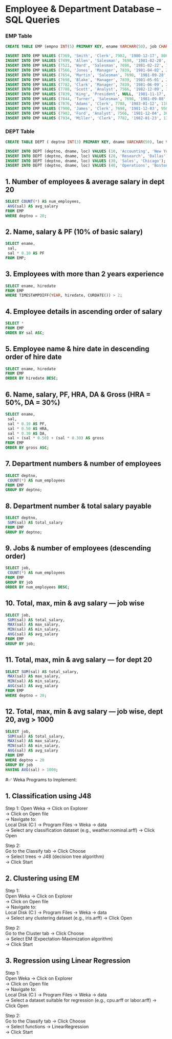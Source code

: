 # Employee & Department Database – SQL Queries

### EMP Table

```sql
CREATE TABLE EMP (empno INT(5) PRIMARY KEY, ename VARCHAR(50), job CHAR(10), mgr INT(5), hiredate DATE, sal float(10, 2), comm float(10, 2), deptno float(3));
```

```sql
INSERT INTO EMP VALUES (7369, 'Smith', 'Clerk', 7902, '1980-12-17', 800, NULL, 20);
INSERT INTO EMP VALUES (7499, 'Allen', 'Salesman', 7698, '1981-02-20', 1600, 300, 30);
INSERT INTO EMP VALUES (7521, 'Ward', 'Salesman', 7698, '1981-02-22', 1250, 500, 30);
INSERT INTO EMP VALUES (7566, 'Jones', 'Manager', 7839, '1981-04-02', 2975, NULL, 20);
INSERT INTO EMP VALUES (7654, 'Martin', 'Salesman', 7698, '1981-09-28', 1250, 1400, 30);
INSERT INTO EMP VALUES (7698, 'Blake', 'Manager', 7839, '1981-05-01', 2850, NULL, 30);
INSERT INTO EMP VALUES (7782, 'Clark', 'Manager', 7839, '1981-06-09', 2450, NULL, 10);
INSERT INTO EMP VALUES (7788, 'Scott', 'Analyst', 7566, '1982-12-09', 3000, NULL, 20);
INSERT INTO EMP VALUES (7839, 'King', 'President', NULL, '1981-11-17', 5000, NULL, 10);
INSERT INTO EMP VALUES (7844, 'Turner', 'Salesman', 7698, '1981-09-08', 1500, 0, 30);
INSERT INTO EMP VALUES (7876, 'Adams', 'Clerk', 7788, '1983-01-12', 1100, NULL, 20);
INSERT INTO EMP VALUES (7900, 'James', 'Clerk', 7698, '1981-12-03', 950, NULL, 30);
INSERT INTO EMP VALUES (7902, 'Ford', 'Analyst', 7566, '1981-12-04', 3000, NULL, 20);
INSERT INTO EMP VALUES (7934, 'Miller', 'Clerk', 7782, '1982-01-23', 1300, NULL, 10);
```

### DEPT Table

```sql
CREATE TABLE DEPT ( deptno INT(3) PRIMARY KEY, dname VARCHAR(50), loc VARCHAR(50));
```

```sql
INSERT INTO DEPT (deptno, dname, loc) VALUES (10, 'Accounting', 'New York');
INSERT INTO DEPT (deptno, dname, loc) VALUES (20, 'Research', 'Dallas');
INSERT INTO DEPT (deptno, dname, loc) VALUES (30, 'Sales', 'Chicago');
INSERT INTO DEPT (deptno, dname, loc) VALUES (40, 'Operations', 'Boston');
```


## 1. Number of employees & average salary in dept 20
```sql
SELECT COUNT(*) AS num_employees,
 AVG(sal) AS avg_salary
FROM EMP
WHERE deptno = 20;
```

## 2. Name, salary & PF (10% of basic salary)
```sql
SELECT ename,
 sal,
 sal * 0.10 AS PF
FROM EMP;
```

## 3. Employees with more than 2 years experience
```sql
SELECT ename, hiredate
FROM EMP
WHERE TIMESTAMPDIFF(YEAR, hiredate, CURDATE()) > 2;
```

## 4. Employee details in ascending order of salary
```sql
SELECT *
FROM EMP
ORDER BY sal ASC;
```

## 5. Employee name & hire date in descending order of hire date
```sql
SELECT ename, hiredate
FROM EMP
ORDER BY hiredate DESC;
```

## 6. Name, salary, PF, HRA, DA & Gross (HRA = 50%, DA = 30%)
```sql
SELECT ename,
 sal,
 sal * 0.10 AS PF,
 sal * 0.50 AS HRA,
 sal * 0.30 AS DA,
 sal + (sal * 0.50) + (sal * 0.30) AS gross
FROM EMP
ORDER BY gross ASC;
```

## 7. Department numbers & number of employees
```sql
SELECT deptno,
 COUNT(*) AS num_employees
FROM EMP
GROUP BY deptno;
```

## 8. Department number & total salary payable
```sql
SELECT deptno,
 SUM(sal) AS total_salary
FROM EMP
GROUP BY deptno;
```

## 9. Jobs & number of employees (descending order)
```sql
SELECT job,
 COUNT(*) AS num_employees
FROM EMP
GROUP BY job
ORDER BY num_employees DESC;
```

## 10. Total, max, min & avg salary — job wise
```sql
SELECT job,
 SUM(sal) AS total_salary,
 MAX(sal) AS max_salary,
 MIN(sal) AS min_salary,
 AVG(sal) AS avg_salary
FROM EMP
GROUP BY job;
```

## 11. Total, max, min & avg salary — for dept 20
```sql
SELECT SUM(sal) AS total_salary,
 MAX(sal) AS max_salary,
 MIN(sal) AS min_salary,
 AVG(sal) AS avg_salary
FROM EMP
WHERE deptno = 20;
```

## 12. Total, max, min & avg salary — job wise, dept 20, avg > 1000
```sql
SELECT job,
 SUM(sal) AS total_salary,
 MAX(sal) AS max_salary,
 MIN(sal) AS min_salary,
 AVG(sal) AS avg_salary
FROM EMP
WHERE deptno = 20
GROUP BY job
HAVING AVG(sal) > 1000;
```



#✅ Weka Programs to Implement:
## 1. Classification using J48
Step 1:
Open Weka → Click on Explorer <br>
→ Click on Open file <br>
→ Navigate to: <br>
Local Disk (C:) → Program Files → Weka → data <br>
→ Select any classification dataset (e.g., weather.nominal.arff) → Click Open <br>

Step 2: <br>
Go to the Classify tab → Click Choose <br>
→ Select trees → J48 (decision tree algorithm) <br>
→ Click Start <br>

## 2. Clustering using EM <br>
Step 1: <br>
Open Weka → Click on Explorer <br>
→ Click on Open file <br>
→ Navigate to: <br>
Local Disk (C:) → Program Files → Weka → data <br>
→ Select any clustering dataset (e.g., iris.arff) → Click Open <br>

Step 2: <br>
Go to the Cluster tab → Click Choose <br>
→ Select EM (Expectation-Maximization algorithm) <br>
→ Click Start <br>

## 3. Regression using Linear Regression <br>
Step 1: <br>
Open Weka → Click on Explorer <br>
→ Click on Open file <br>
→ Navigate to: <br> 
Local Disk (C:) → Program Files → Weka → data <br>
→ Select a dataset suitable for regression (e.g., cpu.arff or labor.arff) → Click Open <br>

Step 2: <br>
Go to the Classify tab → Click Choose <br>
→ Select functions → LinearRegression <br>
→ Click Start <br>



